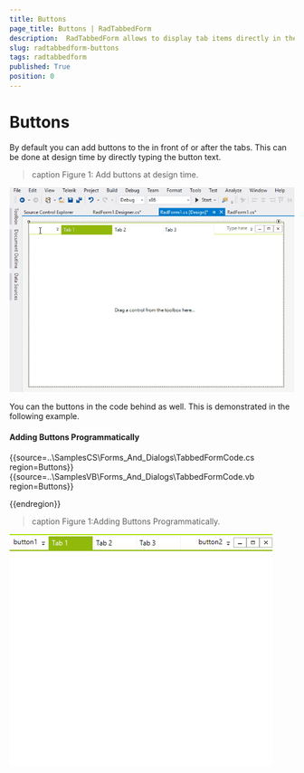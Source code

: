 ```yaml
---
title: Buttons
page_title: Buttons | RadTabbedForm
description:  RadTabbedForm allows to display tab items directly in the title bar  
slug: radtabbedform-buttons
tags: radtabbedform
published: True
position: 0
---
```


# Buttons


By default you can add buttons to the in front of or after the tabs. This can be done at design time by directly typing the button text. 

>caption Figure 1: Add buttons at design time.

![radtabbedform-buttons001](images/radtabbedform-buttons001.gif)


You can the buttons in the code behind as well. This is demonstrated in the following example.

#### Adding Buttons Programmatically

{{source=..\SamplesCS\Forms_And_Dialogs\TabbedFormCode.cs region=Buttons}} 
{{source=..\SamplesVB\Forms_And_Dialogs\TabbedFormCode.vb region=Buttons}} 

{{endregion}} 

>caption Figure 1:Adding Buttons Programmatically.

![radtabbedform-buttons002](images/radtabbedform-buttons002.png)